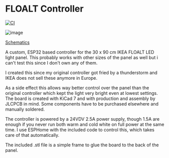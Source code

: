 # FLOALT Controller

[![CI](https://github.com/Qeteshpony/FloaltController/actions/workflows/ci.yml/badge.svg)](https://github.com/Qeteshpony/FloaltController/actions/workflows/ci.yml)

![image](https://qeteshpony.github.io/FloaltController/3D/Floalt-3D_top.png)

[Schematics](https://qeteshpony.github.io/FloaltController/)

A custom, ESP32 based controller for the 30 x 90 cm IKEA FLOALT LED light panel. This probably works with other sizes of the panel as well but i can't test this since I don't own any of them. 

I created this since my original controller got fried by a thunderstorm and IKEA does not sell these anymore in Europe. 

As a side effect this allows way better control over the panel than the original controller which kept the light very bright even at lowest settings. The board is created with KiCad 7 and with production and assembly by JLCPCB in mind. Some components have to be purchased elsewhere and manually soldered. 

The controller is powered by a 24VDV 2.5A power supply, though 1.5A are enough if you never run both warm and cold white on full power at the same time. I use ESPHome with the included code to control this, which takes care of that automatically.

The included .stl file is a simple frame to glue the board to the back of the panel. 

